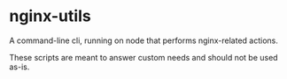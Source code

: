 nginx-utils
=========================

A command-line cli, running on node that performs nginx-related actions.

These scripts are meant to answer custom needs and should not be used as-is.
